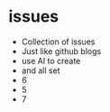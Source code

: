 # issues

- Collection of issues
- Just like github blogs
- use AI to create
- and all set
- 6
- 5
- 7
